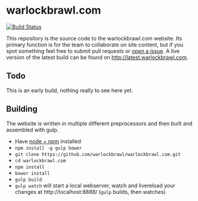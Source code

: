 warlockbrawl.com
======

[![Build Status](https://travis-ci.org/warlockbrawl/warlockbrawl.com.svg?branch=master)](https://travis-ci.org/warlockbrawl/warlockbrawl.com)

This repository is the source code to the warlockbrawl.com website. Its primary function is for the team to collaborate
on site content, but if you spot something feel free to submit pull requests or
[open a issue](https://github.com/warlockbrawl/warlockbrawl.com/issues). A live version of the latest build can be found on http://latest.warlockbrawl.com.

Todo
------------

This is an early build, nothing really to see here yet.

Building
-------------------------------------

The website is written in multiple different preprocessors and then built and assembled with gulp.

- Have [node + npm](https://nodejs.org/) installed
- ``npm install -g gulp bower``
- ``git clone https://github.com/warlockbrawl/warlockbrawl.com.git``
- ``cd warlockbrawl.com``
- ``npm install``
- ``bower install``
- ``gulp build``
- ``gulp watch`` will start a local webserver, watch and livereload
  your changes at http://localhost:8888/ (``gulp`` builds, then watches)
